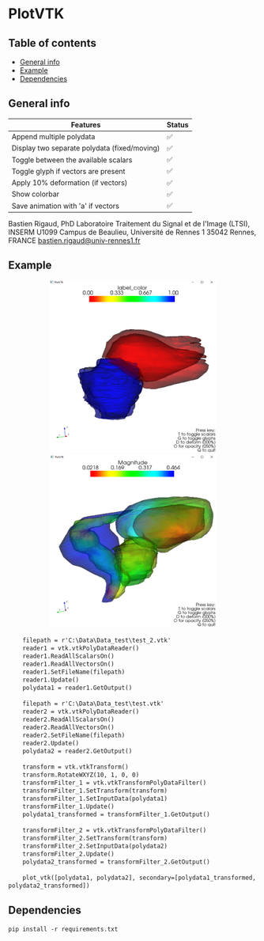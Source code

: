 # PlotVTK

## Table of contents

* [General info](#general-info)
* [Example](#example)
* [Dependencies](#dependencies)

## General info

| Features                                    | Status              |
|---------------------------------------------|---------------------|
| Append multiple polydata                    | :white_check_mark:  |
| Display two separate polydata (fixed/moving)| :white_check_mark:  |
| Toggle between the available scalars        | :white_check_mark:  |
| Toggle glyph if vectors are present         | :white_check_mark:  |
| Apply 10% deformation (if vectors)          | :white_check_mark:  |
| Show colorbar                               | :white_check_mark:  |
| Save animation with 'a' if vectors          | :white_check_mark:  |

Bastien Rigaud, PhD Laboratoire Traitement du Signal et de l'Image (LTSI), INSERM U1099 Campus de Beaulieu, Université
de Rennes 1 35042 Rennes, FRANCE bastien.rigaud@univ-rennes1.fr

## Example

<p align="center">
<img src="example/plot.PNG" height=350>    
<img src="example/plot_dvf.PNG" height=350>
</p>

```
    filepath = r'C:\Data\Data_test\test_2.vtk'
    reader1 = vtk.vtkPolyDataReader()
    reader1.ReadAllScalarsOn()
    reader1.ReadAllVectorsOn()
    reader1.SetFileName(filepath)
    reader1.Update()
    polydata1 = reader1.GetOutput()

    filepath = r'C:\Data\Data_test\test.vtk'
    reader2 = vtk.vtkPolyDataReader()
    reader2.ReadAllScalarsOn()
    reader2.ReadAllVectorsOn()
    reader2.SetFileName(filepath)
    reader2.Update()
    polydata2 = reader2.GetOutput()

    transform = vtk.vtkTransform()
    transform.RotateWXYZ(10, 1, 0, 0)
    transformFilter_1 = vtk.vtkTransformPolyDataFilter()
    transformFilter_1.SetTransform(transform)
    transformFilter_1.SetInputData(polydata1)
    transformFilter_1.Update()
    polydata1_transformed = transformFilter_1.GetOutput()

    transformFilter_2 = vtk.vtkTransformPolyDataFilter()
    transformFilter_2.SetTransform(transform)
    transformFilter_2.SetInputData(polydata2)
    transformFilter_2.Update()
    polydata2_transformed = transformFilter_2.GetOutput()

    plot_vtk([polydata1, polydata2], secondary=[polydata1_transformed, polydata2_transformed])
```

## Dependencies

```
pip install -r requirements.txt
```
